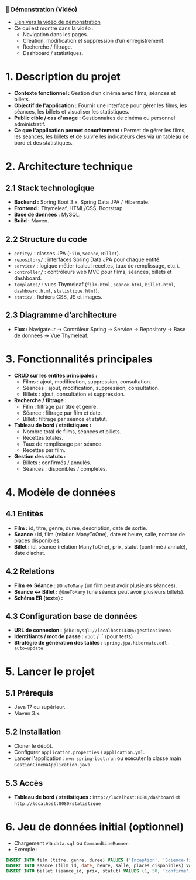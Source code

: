 ### 🎥 Démonstration (Vidéo)
- [Lien vers la vidéo de démonstration](https://youtu.be/fCsxYqu1Pno)  
- Ce qui est montré dans la vidéo :
  - Navigation dans les pages.  
  - Création, modification et suppression d’un enregistrement.  
  - Recherche / filtrage.  
  - Dashboard / statistiques.  


# 1. Description du projet
- **Contexte fonctionnel :** Gestion d’un cinéma avec films, séances et billets.
- **Objectif de l'application :** Fournir une interface pour gérer les films, les séances, les billets et visualiser les statistiques.
- **Public cible / cas d'usage :** Gestionnaires de cinéma ou personnel administratif.
- **Ce que l'application permet concrètement :** Permet de gérer les films, les séances, les billets et de suivre les indicateurs clés via un tableau de bord et des statistiques.

# 2. Architecture technique
## 2.1 Stack technologique
- **Backend :** Spring Boot 3.x, Spring Data JPA / Hibernate.
- **Frontend :** Thymeleaf, HTML/CSS, Bootstrap.
- **Base de données :** MySQL.
- **Build :** Maven.

## 2.2 Structure du code
- `entity/` : classes JPA (`Film`, `Seance`, `Billet`).
- `repository/` : interfaces Spring Data JPA pour chaque entité.
- `service/` : logique métier (calcul recettes, taux de remplissage, etc.).
- `controller/` : contrôleurs web MVC pour films, séances, billets et dashboard.
- `templates/` : vues Thymeleaf (`film.html`, `seance.html`, `billet.html`, `dashboard.html`, `statistique.html`).
- `static/` : fichiers CSS, JS et images.

## 2.3 Diagramme d’architecture
- **Flux :** Navigateur → Contrôleur Spring → Service → Repository → Base de données → Vue Thymeleaf.

# 3. Fonctionnalités principales
- **CRUD sur les entités principales :**
  - Films : ajout, modification, suppression, consultation.
  - Séances : ajout, modification, suppression, consultation.
  - Billets : ajout, consultation et suppression.
- **Recherche / filtrage :**
  - Film : filtrage par titre et genre.
  - Séance : filtrage par film et date.
  - Billet : filtrage par séance et statut.
- **Tableau de bord / statistiques :**
  - Nombre total de films, séances et billets.
  - Recettes totales.
  - Taux de remplissage par séance.
  - Recettes par film.
- **Gestion des statuts :**
  - Billets : confirmés / annulés.
  - Séances : disponibles / complètes.

# 4. Modèle de données
## 4.1 Entités
- **Film :** id, titre, genre, durée, description, date de sortie.
- **Seance :** id, film (relation ManyToOne), date et heure, salle, nombre de places disponibles.
- **Billet :** id, séance (relation ManyToOne), prix, statut (confirmé / annulé), date d’achat.

## 4.2 Relations
- **Film ↔ Séance :** `@OneToMany` (un film peut avoir plusieurs séances).  
- **Séance ↔ Billet :** `@OneToMany` (une séance peut avoir plusieurs billets).  
- **Schéma ER (texte) :**


## 4.3 Configuration base de données
- **URL de connexion :** `jdbc:mysql://localhost:3306/gestioncinema`
- **Identifiants / mot de passe :** `root` / `` (pour tests)
- **Stratégie de génération des tables :** `spring.jpa.hibernate.ddl-auto=update`

# 5. Lancer le projet
## 5.1 Prérequis
- Java 17 ou supérieur.
- Maven 3.x.

## 5.2 Installation
- Cloner le dépôt.
- Configurer `application.properties` / `application.yml`.
- Lancer l'application : `mvn spring-boot:run` ou exécuter la classe main `GestionCinemaApplication.java`.

## 5.3 Accès

- **Tableau de bord / statistiques :** `http://localhost:8080/dashboard` et `http://localhost:8080/statistique`

# 6. Jeu de données initial (optionnel)
- Chargement via `data.sql` ou `CommandLineRunner`.
- Exemple :
```sql
INSERT INTO film (titre, genre, duree) VALUES ('Inception', 'Science-fiction', 148);
INSERT INTO seance (film_id, date, heure, salle, places_disponibles) VALUES (1, '2025-10-30', '20:00', 'Salle 1', 100);
INSERT INTO billet (seance_id, prix, statut) VALUES (1, 50, 'confirmé');

